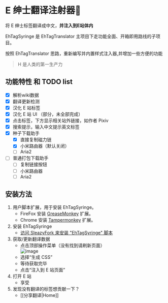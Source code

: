 ﻿E 绅士翻译注射器💉
======================

将 E 绅士标签翻译成中文，**并注入到E站体内**

EhTagSyringe 是 EhTagTranslator 主项目下走功能全面、开箱即用路线的子项目。

按照 EhTagTranslator 思路，重新编写并内置样式注入器,并增加一些方便的功能

> H 是人类的第一生产力

## 功能特性 和 TODO list
* [x] 解析wiki数据
* [x] 翻译更新检测
* [x] 汉化 E 站标签
* [x] 汉化 E 站 UI （部分，未全部完成）
* [x] 点击标签，下方显示相关站外链接，如作者 Pixiv
* [x] 搜索提示，输入中文提示英文标签
* [x] 种子下载助手
    * [x] 直接复制磁力链
    * [x] 小米路由器（默认关闭）
    * [ ] Aria2
* [ ] 普通打包下载助手
    * [ ] 复制链接按钮
    * [ ] 小米路由器
    * [ ] Aria2

## 安装方法
1. 用户脚本扩展，用于安装 EhTagSyringe。
   * FireFox 安装 [GreaseMonkey](http://www.greasespot.net/) 扩展。
   * Chrome 安装 [Tampermonkey](https://chrome.google.com/webstore/detail/tampermonkey/dhdgffkkebhmkfjojejmpbldmpobfkfo?hl=zh-CN) 扩展。
1. 安装 EhTagSyringe
   * [访问 SleazyFork 来安装 "EhTagSyringe" 脚本](https://sleazyfork.org/scripts/33136)
1. 获取/更新翻译数据
   * 点击顶部操作菜单（没有找到请刷新页面）  
     ![image](https://user-images.githubusercontent.com/5716100/30308161-1f7c0022-9749-11e7-9702-7f607254d158.png)
   * 选择“生成 CSS”
   * 等待获取完毕
   * 点击“注入到 E 站页面”
1. 打开 E 站
   * 享受
1. 发现没有翻译的标签想贡献一下？ 
   * [[分享翻译|Home]]





